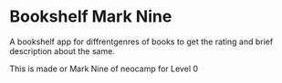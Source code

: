 # Bookshelf Mark Nine
 
A bookshelf app for diffrentgenres of books to get the rating and brief description about the same.

This is made or Mark Nine of neocamp for Level 0

